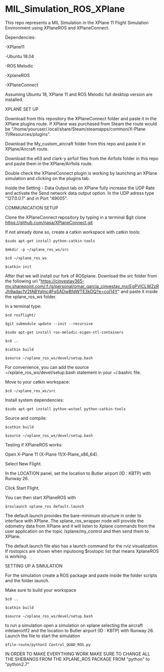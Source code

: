 # MIL_Simulation_ROS_XPlane

This repo represents a MIL Simulation in the XPlane 11 Flight Simulation Environment using XPlaneROS and XPlaneConnect.


Dependencies:

-XPlane11

-Ubuntu 18.04

-ROS Melodic

-XplaneROS

-XPlaneConnect


Assuming Ubuntu 18, XPlane 11 and ROS Melodic full desktop version are installed.


XPLANE SET UP

Download from this repository the XPlaneConnect folder and paste it in the XPlane plugins route. If XPlane was purchased from Steam the route would be "/home/youruser/.local/share/Steam/steamapps/common/X-Plane 11/Resources/plugins".

Download the My_custom_aircraft folder from this repo and paste it in XPlane/Aircraft route.

Download the e63 and clark-y airfoil files from the Airfoils folder in this repo and paste them in the XPlane/Airfoils route.


Double check the XPlaneConnect plugin is working by launching an XPlane simulation and clicking on the plugins tab.


Inside the Setting - Data Output tab on XPlane fully increase the UDP Rate and activate the Send network data output option. In the UDP adress type "127.0.0.1" and in Port "49005".



COMMUNICATION SETUP


Clone the XPlaneConnect repository by typing in a terminal $git clone https://github.com/nasa/XPlaneConnect.git


If not already done so, create a catkin workspace with catkin tools:

	$sudo apt-get install python-catkin-tools

	$mkdir -p ~/xplane_ros_ws/src

	$cd ~/xplane_ros_ws

	$catkin init


After that we will install our fork of ROSplane. Download the src folder from the following url "https://cinvestav365-my.sharepoint.com/:f:/g/personal/omar_garcia_cinvestav_mx/EgPVlCLWZzRJh9adac1V2fABYqtnc4FqSADwBfdWTE3kDQ?e=coI14Y" and paste it inside the xplane_ros_ws folder.


In a terminal type:

	$cd rosflight/
 
	$git submodule update --init --recursive
 
  	$sudo apt-get install ros-melodic-eigen-stl-containers
  
 	$cd ..
  
  	$catkin build
  
  	$source ~/xplane_ros_ws/devel/setup.bash
  

For convenience, you can add the source ~/xplane_ros_ws/devel/setup.bash statement in your ~/.bashrc file.


Move to your catkin workspace:

	$cd ~/xplane_ros_ws/src


Install system dependencies:

	$sudo apt-get install python-wstool python-catkin-tools

Source and compile:

	$catkin build

	$source ~/xplane_ros_ws/devel/setup.bash

Testing if XPlaneROS works:

Open X-Plane 11 (X-Plane 11/X-Plane_x86_64).

Select New Flight.

In the LOCATION panel, set the location to Butler airport (ID : KBTP) with Runway 26.

Click Start Flight.

You can then start XPlaneROS with


	$roslaunch xplane_ros default.launch

The default.launch provides the bare-minimum structure in order to interface with XPlane. The xplane_ros_wrapper node will provide the odometry data from XPlane and it will listen to Xplane commands from the user application on the topic /xplane/my_control and then send them to XPlane.


The default.launch file also has a launch command for the rviz visualization. If rostopics are shown when inputoong $rostopic list that means XplaneROS is working.


SETTING UP A SIMULATION

For the simulation create a ROS package and paste inside the folder scripts and the folder launch.

Make sure to build your workspace

  	$cd ..
  
 	$catkin build
  
  	$source ~/xplane_ros_ws/devel/setup.bash
  

to run a simulation open a simulation on xplane selecting the aircraft intelaerortf2 and the location to Butler airport (ID : KBTP) with Runway 26. Launch the file to start the simulation


	$file-route/python3 Control_QUAD_ROS.py


IN ORDER TO MAKE EVERYTHING WORK MAKE SURE TO CHANGE ALL THE SHEBANGS FROM THE XPLANE_ROS PACKAGE FROM "python" to "python2.7"
